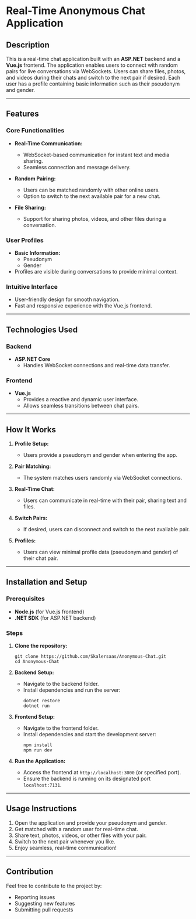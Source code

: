 # Real-Time Anonymous Chat Application

## Description
This is a real-time chat application built with an **ASP.NET** backend and a **Vue.js** frontend. The application enables users to connect with random pairs for live conversations via WebSockets. Users can share files, photos, and videos during their chats and switch to the next pair if desired. Each user has a profile containing basic information such as their pseudonym and gender.

---

## Features

### Core Functionalities
- **Real-Time Communication:**
  - WebSocket-based communication for instant text and media sharing.
  - Seamless connection and message delivery.

- **Random Pairing:**
  - Users can be matched randomly with other online users.
  - Option to switch to the next available pair for a new chat.

- **File Sharing:**
  - Support for sharing photos, videos, and other files during a conversation.

### User Profiles
- **Basic Information:**
  - Pseudonym
  - Gender
- Profiles are visible during conversations to provide minimal context.

### Intuitive Interface
- User-friendly design for smooth navigation.
- Fast and responsive experience with the Vue.js frontend.

---

## Technologies Used

### Backend
- **ASP.NET Core**
  - Handles WebSocket connections and real-time data transfer.

### Frontend
- **Vue.js**
  - Provides a reactive and dynamic user interface.
  - Allows seamless transitions between chat pairs.

---

## How It Works
1. **Profile Setup:**
   - Users provide a pseudonym and gender when entering the app.

2. **Pair Matching:**
   - The system matches users randomly via WebSocket connections.

3. **Real-Time Chat:**
   - Users can communicate in real-time with their pair, sharing text and files.

4. **Switch Pairs:**
   - If desired, users can disconnect and switch to the next available pair.

5. **Profiles:**
   - Users can view minimal profile data (pseudonym and gender) of their chat pair.

---

## Installation and Setup

### Prerequisites
- **Node.js** (for Vue.js frontend)
- **.NET SDK** (for ASP.NET backend)

### Steps
1. **Clone the repository:**
   ```
   git clone https://github.com/Skalersaas/Anonymous-Chat.git
   cd Anonymous-Chat
   ```

2. **Backend Setup:**
   - Navigate to the backend folder.
   - Install dependencies and run the server:
     ```
     dotnet restore
     dotnet run
     ```

3. **Frontend Setup:**
   - Navigate to the frontend folder.
   - Install dependencies and start the development server:
     ```
     npm install
     npm run dev
     ```

4. **Run the Application:**
   - Access the frontend at `http://localhost:3000` (or specified port).
   - Ensure the backend is running on its designated port `localhost:7131`.

---

## Usage Instructions
1. Open the application and provide your pseudonym and gender.
2. Get matched with a random user for real-time chat.
3. Share text, photos, videos, or other files with your pair.
4. Switch to the next pair whenever you like.
5. Enjoy seamless, real-time communication!

---

## Contribution
Feel free to contribute to the project by:
- Reporting issues
- Suggesting new features
- Submitting pull requests